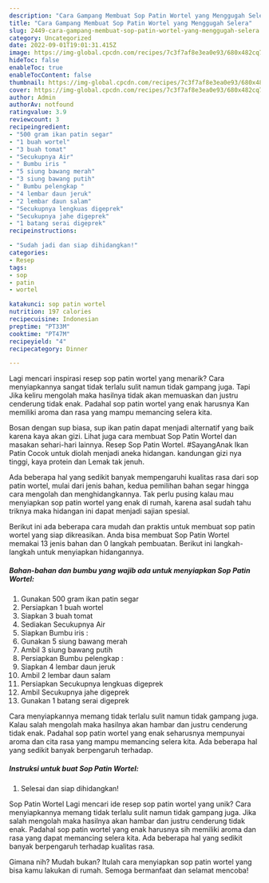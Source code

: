 ```yaml
---
description: "Cara Gampang Membuat Sop Patin Wortel yang Menggugah Selera"
title: "Cara Gampang Membuat Sop Patin Wortel yang Menggugah Selera"
slug: 2449-cara-gampang-membuat-sop-patin-wortel-yang-menggugah-selera
category: Uncategorized
date: 2022-09-01T19:01:31.415Z
image: https://img-global.cpcdn.com/recipes/7c3f7af8e3ea0e93/680x482cq70/sop-patin-wortel-foto-resep-utama.jpg
hideToc: false
enableToc: true
enableTocContent: false
thumbnail: https://img-global.cpcdn.com/recipes/7c3f7af8e3ea0e93/680x482cq70/sop-patin-wortel-foto-resep-utama.jpg
cover: https://img-global.cpcdn.com/recipes/7c3f7af8e3ea0e93/680x482cq70/sop-patin-wortel-foto-resep-utama.jpg
author: Admin
authorAv: notfound
ratingvalue: 3.9
reviewcount: 3
recipeingredient:
- "500 gram ikan patin segar"
- "1 buah wortel"
- "3 buah tomat"
- "Secukupnya Air"
- " Bumbu iris "
- "5 siung bawang merah"
- "3 siung bawang putih"
- " Bumbu pelengkap "
- "4 lembar daun jeruk"
- "2 lembar daun salam"
- "Secukupnya lengkuas digeprek"
- "Secukupnya jahe digeprek"
- "1 batang serai digeprek"
recipeinstructions:

- "Sudah jadi dan siap dihidangkan!"
categories:
- Resep
tags:
- sop
- patin
- wortel

katakunci: sop patin wortel 
nutrition: 197 calories
recipecuisine: Indonesian
preptime: "PT33M"
cooktime: "PT47M"
recipeyield: "4"
recipecategory: Dinner

---
```



Lagi mencari inspirasi resep sop patin wortel yang menarik? Cara menyiapkannya sangat tidak terlalu sulit namun tidak gampang juga. Tapi Jika keliru mengolah maka hasilnya tidak akan memuaskan dan justru cenderung tidak enak. Padahal sop patin wortel yang enak harusnya Kan memiliki aroma dan rasa yang mampu memancing selera kita.


Bosan dengan sup biasa, sup ikan patin dapat menjadi alternatif yang baik karena kaya akan gizi. Lihat juga cara membuat Sop Patin Wortel dan masakan sehari-hari lainnya. Resep Sop Patin Wortel. #SayangAnak Ikan Patin Cocok untuk diolah menjadi aneka hidangan. kandungan gizi nya tinggi, kaya protein dan Lemak tak jenuh.

Ada beberapa hal yang sedikit banyak mempengaruhi kualitas rasa dari sop patin wortel, mulai dari jenis bahan, kedua pemilihan bahan segar hingga cara mengolah dan menghidangkannya. Tak perlu pusing kalau mau menyiapkan sop patin wortel yang enak di rumah, karena asal sudah tahu triknya maka hidangan ini dapat menjadi sajian spesial.


Berikut ini ada beberapa cara mudah dan praktis untuk membuat sop patin wortel yang siap dikreasikan. Anda bisa membuat Sop Patin Wortel memakai 13 jenis bahan dan 0 langkah pembuatan. Berikut ini langkah-langkah untuk menyiapkan hidangannya.

<!--inarticleads1-->

##### Bahan-bahan dan bumbu yang wajib ada untuk menyiapkan Sop Patin Wortel:

1. Gunakan 500 gram ikan patin segar
1. Persiapkan 1 buah wortel
1. Siapkan 3 buah tomat
1. Sediakan Secukupnya Air
1. Siapkan  Bumbu iris :
1. Gunakan 5 siung bawang merah
1. Ambil 3 siung bawang putih
1. Persiapkan  Bumbu pelengkap :
1. Siapkan 4 lembar daun jeruk
1. Ambil 2 lembar daun salam
1. Persiapkan Secukupnya lengkuas digeprek
1. Ambil Secukupnya jahe digeprek
1. Gunakan 1 batang serai digeprek


Cara menyiapkannya memang tidak terlalu sulit namun tidak gampang juga. Kalau salah mengolah maka hasilnya akan hambar dan justru cenderung tidak enak. Padahal sop patin wortel yang enak seharusnya mempunyai aroma dan cita rasa yang mampu memancing selera kita. Ada beberapa hal yang sedikit banyak berpengaruh terhadap. 

<!--inarticleads2-->

##### Instruksi untuk buat Sop Patin Wortel:


1. Selesai dan siap dihidangkan!

Sop Patin Wortel Lagi mencari ide resep sop patin wortel yang unik? Cara menyiapkannya memang tidak terlalu sulit namun tidak gampang juga. Jika salah mengolah maka hasilnya akan hambar dan justru cenderung tidak enak. Padahal sop patin wortel yang enak harusnya sih memiliki aroma dan rasa yang dapat memancing selera kita. Ada beberapa hal yang sedikit banyak berpengaruh terhadap kualitas rasa. 

Gimana nih? Mudah bukan? Itulah cara menyiapkan sop patin wortel yang bisa kamu lakukan di rumah. Semoga bermanfaat dan selamat mencoba!
